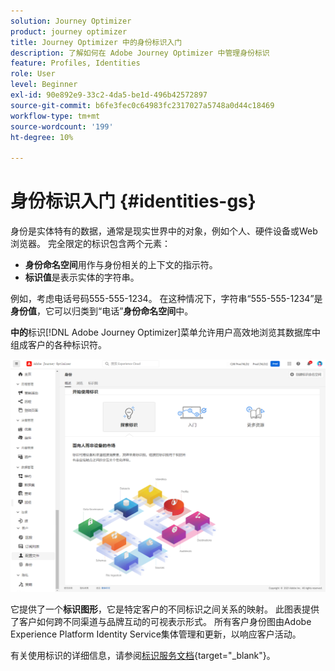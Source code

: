 ```yaml
---
solution: Journey Optimizer
product: journey optimizer
title: Journey Optimizer 中的身份标识入门
description: 了解如何在 Adobe Journey Optimizer 中管理身份标识
feature: Profiles, Identities
role: User
level: Beginner
exl-id: 90e892e9-33c2-4da5-be1d-496b42572897
source-git-commit: b6fe3fec0c64983fc2317027a5748a0d44c18469
workflow-type: tm+mt
source-wordcount: '199'
ht-degree: 10%

---
```


# 身份标识入门 {#identities-gs}

身份是实体特有的数据，通常是现实世界中的对象，例如个人、硬件设备或Web浏览器。 完全限定的标识包含两个元素：

* **身份命名空间**&#x200B;用作与身份相关的上下文的指示符。
* **标识值**&#x200B;是表示实体的字符串。

例如，考虑电话号码555-555-1234。 在这种情况下，字符串“555-555-1234”是&#x200B;**身份值**，它可以归类到“电话”**身份命名空间**&#x200B;中。

**中的**&#x200B;标识[!DNL Adobe Journey Optimizer]菜单允许用户高效地浏览其数据库中组成客户的各种标识符。

![](assets/identities-home.png)

它提供了一个&#x200B;**标识图形**，它是特定客户的不同标识之间关系的映射。 此图表提供了客户如何跨不同渠道与品牌互动的可视表示形式。 所有客户身份图由Adobe Experience Platform Identity Service集体管理和更新，以响应客户活动。

有关使用标识的详细信息，请参阅[标识服务文档](https://experienceleague.adobe.com/docs/experience-platform/identity/home.html?lang=zh-Hans){target="_blank"}。